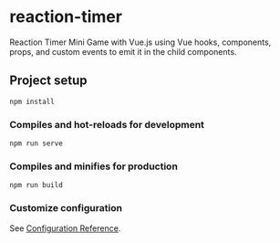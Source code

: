 # reaction-timer
Reaction Timer Mini Game with Vue.js using Vue hooks, components, props, and custom events to emit it in the child components.
## Project setup
```
npm install
```

### Compiles and hot-reloads for development
```
npm run serve
```

### Compiles and minifies for production
```
npm run build
```

### Customize configuration
See [Configuration Reference](https://cli.vuejs.org/config/).
